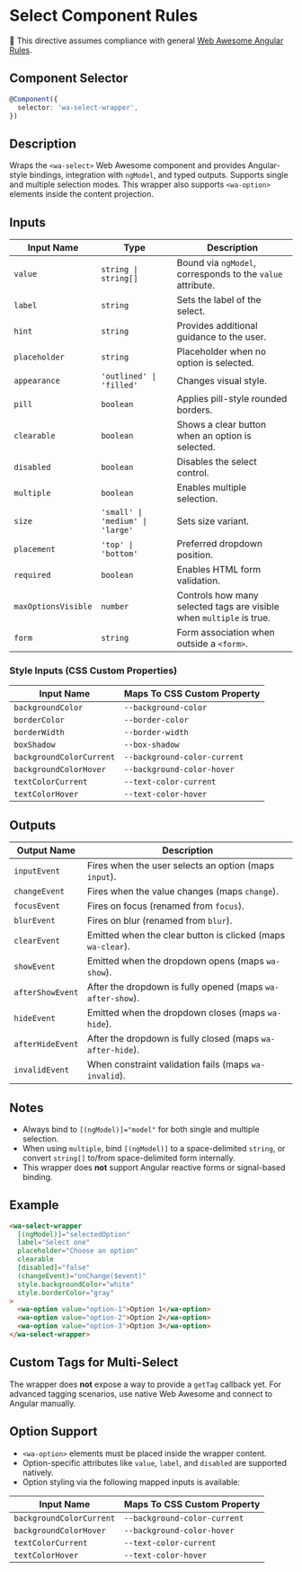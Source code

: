 # Select Component Rules

📌 This directive assumes compliance with general [Web Awesome Angular Rules](../../../RULES.md).

## Component Selector

```ts
@Component({
  selector: 'wa-select-wrapper',
})
```

## Description

Wraps the `<wa-select>` Web Awesome component and provides Angular-style bindings, integration with `ngModel`, and typed outputs. Supports single and multiple selection modes. This wrapper also supports `<wa-option>` elements inside the content projection.

## Inputs

| Input Name          | Type                             | Description                                                          |
| ------------------- | -------------------------------- | -------------------------------------------------------------------- |
| `value`             | `string \| string[]`             | Bound via `ngModel`, corresponds to the `value` attribute.           |
| `label`             | `string`                         | Sets the label of the select.                                        |
| `hint`              | `string`                         | Provides additional guidance to the user.                            |
| `placeholder`       | `string`                         | Placeholder when no option is selected.                              |
| `appearance`        | `'outlined' \| 'filled'`         | Changes visual style.                                                |
| `pill`              | `boolean`                        | Applies pill-style rounded borders.                                  |
| `clearable`         | `boolean`                        | Shows a clear button when an option is selected.                     |
| `disabled`          | `boolean`                        | Disables the select control.                                         |
| `multiple`          | `boolean`                        | Enables multiple selection.                                          |
| `size`              | `'small' \| 'medium' \| 'large'` | Sets size variant.                                                   |
| `placement`         | `'top' \| 'bottom'`              | Preferred dropdown position.                                         |
| `required`          | `boolean`                        | Enables HTML form validation.                                        |
| `maxOptionsVisible` | `number`                         | Controls how many selected tags are visible when `multiple` is true. |
| `form`              | `string`                         | Form association when outside a `<form>`.                            |

### Style Inputs (CSS Custom Properties)

| Input Name               | Maps To CSS Custom Property  |
| ------------------------ | ---------------------------- |
| `backgroundColor`        | `--background-color`         |
| `borderColor`            | `--border-color`             |
| `borderWidth`            | `--border-width`             |
| `boxShadow`              | `--box-shadow`               |
| `backgroundColorCurrent` | `--background-color-current` |
| `backgroundColorHover`   | `--background-color-hover`   |
| `textColorCurrent`       | `--text-color-current`       |
| `textColorHover`         | `--text-color-hover`         |

## Outputs

| Output Name      | Description                                                 |
| ---------------- | ----------------------------------------------------------- |
| `inputEvent`     | Fires when the user selects an option (maps `input`).       |
| `changeEvent`    | Fires when the value changes (maps `change`).               |
| `focusEvent`     | Fires on focus (renamed from `focus`).                      |
| `blurEvent`      | Fires on blur (renamed from `blur`).                        |
| `clearEvent`     | Emitted when the clear button is clicked (maps `wa-clear`). |
| `showEvent`      | Emitted when the dropdown opens (maps `wa-show`).           |
| `afterShowEvent` | After the dropdown is fully opened (maps `wa-after-show`).  |
| `hideEvent`      | Emitted when the dropdown closes (maps `wa-hide`).          |
| `afterHideEvent` | After the dropdown is fully closed (maps `wa-after-hide`).  |
| `invalidEvent`   | When constraint validation fails (maps `wa-invalid`).       |

## Notes

* Always bind to `[(ngModel)]="model"` for both single and multiple selection.
* When using `multiple`, bind `[(ngModel)]` to a space-delimited `string`, or convert `string[]` to/from space-delimited form internally.
* This wrapper does **not** support Angular reactive forms or signal-based binding.

## Example

```html
<wa-select-wrapper
  [(ngModel)]="selectedOption"
  label="Select one"
  placeholder="Choose an option"
  clearable
  [disabled]="false"
  (changeEvent)="onChange($event)"
  style.backgroundColor="white"
  style.borderColor="gray"
>
  <wa-option value="option-1">Option 1</wa-option>
  <wa-option value="option-2">Option 2</wa-option>
  <wa-option value="option-3">Option 3</wa-option>
</wa-select-wrapper>
```

## Custom Tags for Multi-Select

The wrapper does **not** expose a way to provide a `getTag` callback yet. For advanced tagging scenarios, use native Web Awesome and connect to Angular manually.

## Option Support

* `<wa-option>` elements must be placed inside the wrapper content.
* Option-specific attributes like `value`, `label`, and `disabled` are supported natively.
* Option styling via the following mapped inputs is available:

| Input Name               | Maps To CSS Custom Property  |
| ------------------------ | ---------------------------- |
| `backgroundColorCurrent` | `--background-color-current` |
| `backgroundColorHover`   | `--background-color-hover`   |
| `textColorCurrent`       | `--text-color-current`       |
| `textColorHover`         | `--text-color-hover`         |
